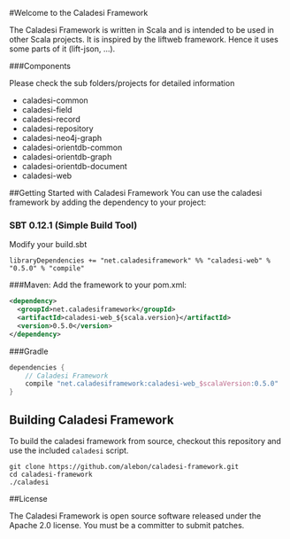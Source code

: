 #Welcome to the Caladesi Framework

The Caladesi Framework is written in Scala and is intended to be used in other Scala projects. It is inspired by the liftweb framework. 
Hence it uses some parts of it (lift-json, ...).


###Components

Please check the sub folders/projects for detailed information

- caladesi-common
- caladesi-field
- caladesi-record
- caladesi-repository
- caladesi-neo4j-graph
- caladesi-orientdb-common
- caladesi-orientdb-graph
- caladesi-orientdb-document
- caladesi-web

##Getting Started with Caladesi Framework
You can use the caladesi framework by adding the dependency to your project:

### SBT 0.12.1 (Simple Build Tool)
Modify your build.sbt

    libraryDependencies += "net.caladesiframework" %% "caladesi-web" % "0.5.0" % "compile"

###Maven:
Add the framework to your pom.xml:

```xml
<dependency>
  <groupId>net.caladesiframework</groupId>
  <artifactId>caladesi-web_${scala.version}</artifactId>
  <version>0.5.0</version>
</dependency>
```

###Gradle
```groovy
dependencies {
    // Caladesi Framework
    compile "net.caladesiframework:caladesi-web_$scalaVersion:0.5.0"
}
```

## Building Caladesi Framework
To build the caladesi framework from source, checkout this repository and use the included `caladesi` script.

    git clone https://github.com/alebon/caladesi-framework.git
    cd caladesi-framework
    ./caladesi

##License

The Caladesi Framework is open source software released under the Apache 2.0 license. You must be a committer to submit patches.
